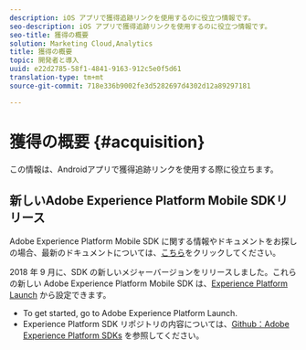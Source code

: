 ```yaml
---
description: iOS アプリで獲得追跡リンクを使用するのに役立つ情報です。
seo-description: iOS アプリで獲得追跡リンクを使用するのに役立つ情報です。
seo-title: 獲得の概要
solution: Marketing Cloud,Analytics
title: 獲得の概要
topic: 開発者と導入
uuid: e22d2785-58f1-4841-9163-912c5e0f5d61
translation-type: tm+mt
source-git-commit: 718e336b9002fe3d5282697d4302d12a89297181

---
```



# 獲得の概要 {#acquisition}

この情報は、Androidアプリで獲得追跡リンクを使用する際に役立ちます。

## 新しいAdobe Experience Platform Mobile SDKリリース

Adobe Experience Platform Mobile SDK に関する情報やドキュメントをお探しの場合、最新のドキュメントについては、[こちら](https://aep-sdks.gitbook.io/docs/)をクリックしてください。

2018 年 9 月に、SDK の新しいメジャーバージョンをリリースしました。これらの新しい Adobe Experience Platform Mobile SDK は、[Experience Platform Launch](https://www.adobe.com/experience-platform/launch.html) から設定できます。

* To get started, go to Adobe Experience Platform Launch.
* Experience Platform SDK リポジトリの内容については、[Github：Adobe Experience Platform SDKs](https://github.com/Adobe-Marketing-Cloud/acp-sdks) を参照してください。
